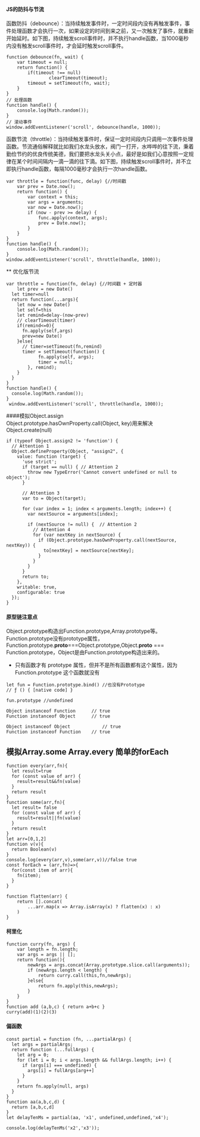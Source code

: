 #### JS的防抖与节流  
函数防抖（debounce）：当持续触发事件时，一定时间段内没有再触发事件，事件处理函数才会执行一次，如果设定的时间到来之前，又一次触发了事件，就重新开始延时。如下图，持续触发scroll事件时，并不执行handle函数，当1000毫秒内没有触发scroll事件时，才会延时触发scroll事件。  
```
function debounce(fn, wait) {
    var timeout = null;
    return function() {
        if(timeout !== null) 
                clearTimeout(timeout);
        timeout = setTimeout(fn, wait);
    }
}
// 处理函数
function handle() {
    console.log(Math.random()); 
}
// 滚动事件
window.addEventListener('scroll', debounce(handle, 1000));
```  
函数节流（throttle）：当持续触发事件时，保证一定时间段内只调用一次事件处理函数。节流通俗解释就比如我们水龙头放水，阀门一打开，水哗哗的往下流，秉着勤俭节约的优良传统美德，我们要把水龙头关小点，最好是如我们心意按照一定规律在某个时间间隔内一滴一滴的往下滴。如下图，持续触发scroll事件时，并不立即执行handle函数，每隔1000毫秒才会执行一次handle函数。
```  
var throttle = function(func, delay) {//时间戳
    var prev = Date.now();
    return function() {
        var context = this;
        var args = arguments;
        var now = Date.now();
        if (now - prev >= delay) {
            func.apply(context, args);
            prev = Date.now();
        }
    }
}
function handle() {
    console.log(Math.random());
}
window.addEventListener('scroll', throttle(handle, 1000));  
```
** 优化版节流  
```
var throttle = function(fn, delay) {//时间戳 + 定时器
    let prev = new Date()
  let timer=null
  return function(...args){
    let now = new Date()
    let self=this
    let remind=delay-(now-prev)
    // clearTimeout(timer)
    if(remind<=0){
      fn.apply(self,args)
      prev=new Date()
    }else{
      // timer=setTimeout(fn,remind)
      timer = setTimeout(function() {
            fn.apply(self, args);
            timer = null;
        }, remind);
    }
  }
}
function handle() {
  console.log(Math.random());
}
 window.addEventListener('scroll', throttle(handle, 1000));
```
####模拟Object.assign  
Object.prototype.hasOwnProperty.call(Object, key)用来解决Object.create(null)
```
if (typeof Object.assign2 != 'function') {
  // Attention 1
  Object.defineProperty(Object, "assign2", {
    value: function (target) {
      'use strict';
      if (target == null) { // Attention 2
        throw new TypeError('Cannot convert undefined or null to object');
      }

      // Attention 3
      var to = Object(target);
        
      for (var index = 1; index < arguments.length; index++) {
        var nextSource = arguments[index];

        if (nextSource != null) {  // Attention 2
          // Attention 4
          for (var nextKey in nextSource) {
            if (Object.prototype.hasOwnProperty.call(nextSource, nextKey)) {
              to[nextKey] = nextSource[nextKey];
            }
          }
        }
      }
      return to;
    },
    writable: true,
    configurable: true
  });
}
```
#### 原型链注意点  
Object.prototype构造出Function.prototype,Array.prototype等。  
Function.prototype没有prototype属性，Function.prototype.__proto__===Object.prototype,Object.__proto__ === Function.prototype，Object是由Function.prototype构造出来的。 
* 只有函数才有 prototype 属性，但并不是所有函数都有这个属性，因为 Function.prototype 这个函数就没有  
```
let fun = Function.prototype.bind() //也没有Prototype
// ƒ () { [native code] }

fun.prototype //undefined
```
```
Object instanceof Function 		// true
Function instanceof Object 		// true

Object instanceof Object 			// true
Function instanceof Function 	// true
```  
## 模拟Array.some Array.every 简单的forEach  
```
function every(arr,fn){
  let result=true
  for (const value of arr) {
    result=result&&fn(value)
  }
  return result
}
function some(arr,fn){
  let result= false
  for (const value of arr) {
    result=result||fn(value)
  }
  return result
}
let arr=[0,1,2]
function v(v){
  return Boolean(v)
}
console.log(every(arr,v),some(arr,v))//false true
const forEach = (arr,fn)=>{
  for(const item of arr){
    fn(item);
  }
}

function flatten(arr) {
    return [].concat(
        ...arr.map(x => Array.isArray(x) ? flatten(x) : x)
    )
}
```  
#### 柯里化
```
function curry(fn, args) {
    var length = fn.length;
    var args = args || [];
    return function(){
        newArgs = args.concat(Array.prototype.slice.call(arguments));
        if (newArgs.length < length) {
            return curry.call(this,fn,newArgs);
        }else{
            return fn.apply(this,newArgs);
        }
    }
}
function add (a,b,c) { return a+b+c }
curry(add)(1)(2)(3)
```
#### 偏函数  
```
const partial = function (fn, ...partialArgs) {
  let args = partialArgs;
  return function (...fullArgs) {
    let arg = 0;
    for (let i = 0; i < args.length && fullArgs.length; i++) {
      if (args[i] === undefined) {
        args[i] = fullArgs[arg++]
      }
    }
    return fn.apply(null, args)
  }
}
function aa(a,b,c,d) {
  return [a,b,c,d]
}
let delayTenMs = partial(aa, 'x1', undefined,undefined,'x4');

console.log(delayTenMs('x2','x3'));
```